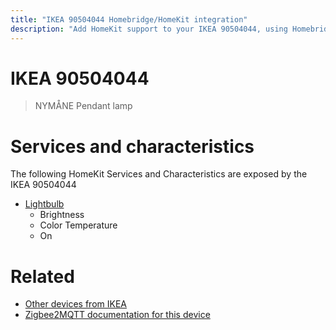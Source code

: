 ```yaml
---
title: "IKEA 90504044 Homebridge/HomeKit integration"
description: "Add HomeKit support to your IKEA 90504044, using Homebridge, Zigbee2MQTT and homebridge-z2m."
---
```

<!---
This file has been GENERATED using src/docgen/docgen.ts
DO NOT EDIT THIS FILE MANUALLY!
-->
# IKEA 90504044
> NYMÅNE Pendant lamp


# Services and characteristics
The following HomeKit Services and Characteristics are exposed by
the IKEA 90504044

* [Lightbulb](../../light.md)
  * Brightness
  * Color Temperature
  * On


# Related
* [Other devices from IKEA](../index.md#ikea)
* [Zigbee2MQTT documentation for this device](https://www.zigbee2mqtt.io/devices/90504044.html)